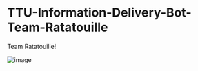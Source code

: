 # TTU-Information-Delivery-Bot-Team-Ratatouille
Team Ratatouille! 

![image](https://user-images.githubusercontent.com/112817766/196305082-aa08e2d6-e282-45dd-8b75-3dbd46316820.png)
